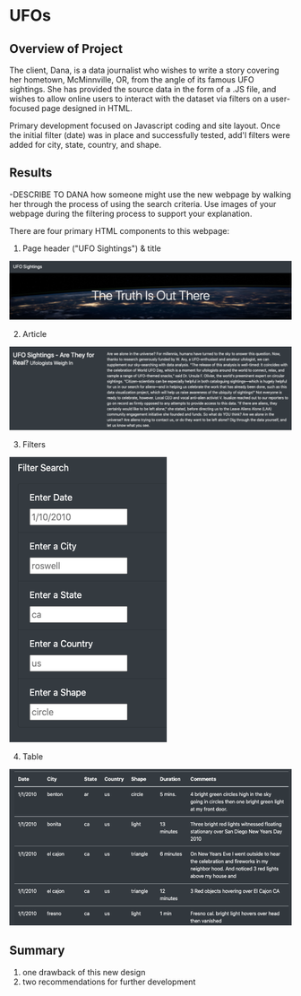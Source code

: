 # UFOs

## Overview of Project
The client, Dana, is a data journalist who wishes to write a story covering her hometown, McMinnville, OR, from the angle of its famous UFO sightings.  She has provided the source data in the form of a .JS file, and wishes to allow online users to interact with the dataset via filters on a user-focused page designed in HTML.  

Primary development focused on Javascript coding and site layout.  Once the initial filter (date) was in place and successfully tested, add'l filters were added for city, state, country, and shape.

## Results
-DESCRIBE TO DANA how someone might use the new webpage by walking her through the process of using the search criteria. Use images of your webpage during the filtering process to support your explanation.

There are four primary HTML components to this webpage:

1) Page header ("UFO Sightings") & title

![1_page_header.png](https://github.com/crkaide/UFOs/blob/main/README_md_files/1_page_header.png?raw=true)

2) Article

![2_article.png](https://github.com/crkaide/UFOs/blob/main/README_md_files/2_article.png?raw=true)

3) Filters

![3_filters.png](https://github.com/crkaide/UFOs/blob/main/README_md_files/3_filters.png?raw=true)

4) Table

![4_table.png](https://github.com/crkaide/UFOs/blob/main/README_md_files/4_table.png?raw=true)

## Summary
1. one drawback of this new design
2. two recommendations for further development

